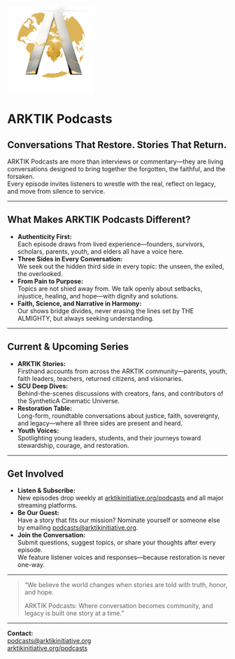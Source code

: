 <img src="../../assets/ARKTIK%20Logo.png" alt="ARKTIK Logo" width="200">

# ARKTIK Podcasts

## Conversations That Restore. Stories That Return.

ARKTIK Podcasts are more than interviews or commentary—they are living conversations designed to bring together the forgotten, the faithful, and the forsaken.  
Every episode invites listeners to wrestle with the real, reflect on legacy, and move from silence to service.

---

## What Makes ARKTIK Podcasts Different?

- **Authenticity First:**  
  Each episode draws from lived experience—founders, survivors, scholars, parents, youth, and elders all have a voice here.
- **Three Sides in Every Conversation:**  
  We seek out the hidden third side in every topic: the unseen, the exiled, the overlooked.
- **From Pain to Purpose:**  
  Topics are not shied away from. We talk openly about setbacks, injustice, healing, and hope—with dignity and solutions.
- **Faith, Science, and Narrative in Harmony:**  
  Our shows bridge divides, never erasing the lines set by THE ALMIGHTY, but always seeking understanding.

---

## Current & Upcoming Series

- **ARKTIK Stories:**  
  Firsthand accounts from across the ARKTIK community—parents, youth, faith leaders, teachers, returned citizens, and visionaries.
- **SCU Deep Dives:**  
  Behind-the-scenes discussions with creators, fans, and contributors of the SyntheticA Cinematic Universe.
- **Restoration Table:**  
  Long-form, roundtable conversations about justice, faith, sovereignty, and legacy—where all three sides are present and heard.
- **Youth Voices:**  
  Spotlighting young leaders, students, and their journeys toward stewardship, courage, and restoration.

---

## Get Involved

- **Listen & Subscribe:**  
  New episodes drop weekly at [arktikinitiative.org/podcasts](https://arktikinitiative.org/podcasts) and all major streaming platforms.
- **Be Our Guest:**  
  Have a story that fits our mission? Nominate yourself or someone else by emailing podcasts@arktikinitiative.org.
- **Join the Conversation:**  
  Submit questions, suggest topics, or share your thoughts after every episode.  
  We feature listener voices and responses—because restoration is never one-way.

---

> “We believe the world changes when stories are told with truth, honor, and hope.  
>  
> ARKTIK Podcasts: Where conversation becomes community, and legacy is built one story at a time.”

---

**Contact:**  
podcasts@arktikinitiative.org  
[arktikinitiative.org/podcasts](https://arktikinitiative.org/podcasts)

